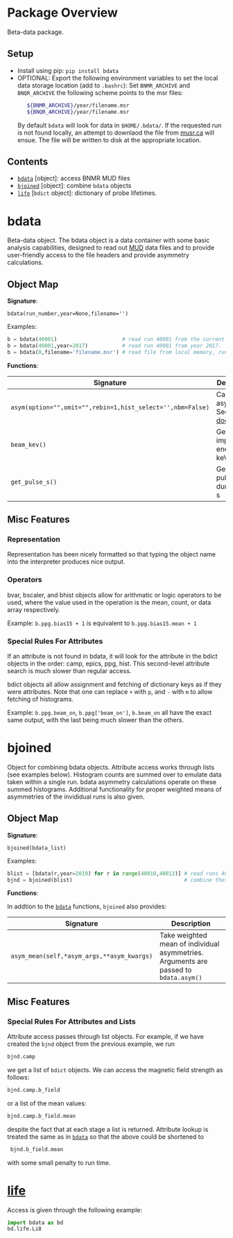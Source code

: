 # Package Overview

Beta-data package.

## Setup 

* Install using pip: `pip install bdata`
* OPTIONAL: Export the following environment variables to set the local data storage location (add to `.bashrc`):
   Set `BNMR_ARCHIVE` and `BNQR_ARCHIVE` the following scheme points to the msr files:
   ```bash
      ${BNMR_ARCHIVE}/year/filename.msr
      ${BNQR_ARCHIVE}/year/filename.msr
   ```
   By default `bdata` will look for data in `$HOME/.bdata/`. If the requested run is not found locally, an attempt to downlaod the file from [musr.ca](http://musr.ca/mud/runSel.html) will ensue. The file will be written to disk at the appropriate location. 

## Contents

* [`bdata`](#bdata) [object]: access BNMR MUD files
* [`bjoined`](#bjoined) [object]: combine `bdata` objects
* [`life`](#life) [`bdict` object]: dictionary of probe lifetimes. 

# bdata
Beta-data object. The bdata object is a data container with some basic analysis capabilities, designed to read out [MUD](http://musr.ca/mud/mud_fmt.html) data files and to provide user-friendly access to the file headers and provide asymmetry calculations. 

## Object Map

**Signature**: 

`bdata(run_number,year=None,filename='')`

Examples:
    
```python
b = bdata(40001)                     # read run 40001 from the current year. 
b = bdata(40001,year=2017)           # read run 40001 from year 2017.
b = bdata(0,filename='filename.msr') # read file from local memory, run number unused 
```        

**Functions**: 

| Signature | Description |
| -------- | -------- |
| `asym(option="",omit="",rebin=1,hist_select='',nbm=False)`     | Calculate asymmetry. See [docstring](https://github.com/dfujim/bdata/blob/481ab42cdd39a86266431176a3853e354ea385aa/bdata/bdata.py#L996-L1158).     |
| `beam_kev()`     | Get beam implantation energy in keV     |
| `get_pulse_s()`     | Get beam pulse duration in s     |


## Misc Features

### Representation

   Representation has been nicely formatted so that typing the object 
   name into the interpreter produces nice output. 

### Operators

   bvar, bscaler, and bhist objects allow for arithmatic or logic 
   operators to be used, where the value used in the operation is the 
   mean, count, or data array respectively. 

   Example:    `b.ppg.bias15 + 1`
   is equivalent to 
               `b.ppg.bias15.mean + 1`

### Special Rules For Attributes

   If an attribute is not found in bdata, it will look for the 
   attribute in the bdict objects in the order: camp, epics, ppg, hist.
   This second-level attribute search is much slower than regular 
   access.

   bdict objects all allow assignment and fetching of dictionary keys 
   as if they were attributes. Note that one can replace `+` with `p`,
   and `-` with `m` to allow fetching of histograms. 

   Example: `b.ppg.beam_on`, `b.ppg['beam_on']`, `b.beam_on` all have the 
            exact same output, with the last being much slower than 
            the others.

# bjoined

Object for combining bdata objects. Attribute access works through lists (see examples below). Histogram counts are summed over to emulate data taken within a single run. bdata asymmetry calculations operate on these summed histograms. Additional functionality for proper weighted  means of asymmetries of the invididual runs is also given.

## Object Map

**Signature**: 

`bjoined(bdata_list)`

Examples:
    
```python
blist = [bdata(r,year=2019) for r in range(40010,40013)] # read runs 40010-40012
bjnd = bjoined(blist)                                    # combine these runs
```        

**Functions**: 

In addtion to the [`bdata`](#bdata) functions, `bjoined` also provides:

| Signature | Description |
| -------- | -------- |
| `asym_mean(self,*asym_args,**asym_kwargs)`     | Take weighted mean of individual asymmetries. Arguments are passed to `bdata.asym()`   |


## Misc Features

### Special Rules For Attributes and Lists

   Attribute access passes through list objects. For example, if we have created the `bjnd` object from the previous example, we run 
   
   ```python
   bjnd.camp
   ```
   
   we get a list of `bdict` objects. We can access the magnetic field strength as follows: 
   
   ```python
   bjnd.camp.b_field
   ```
  
   or a list of the mean values:
   
   ```python
   bjnd.camp.b_field.mean
   ```
   
   despite the fact that at each stage a list is returned. Attribute lookup is treated the same as in [`bdata`](#bdata) so that the above could be shortened to 
  
  ```python
   bjnd.b_field.mean
   ```
   
   with some small penalty to run time.
   
# [life](https://github.com/dfujim/bdata/blob/481ab42cdd39a86266431176a3853e354ea385aa/bdata/bdata.py#L1663-L1682)

Access is given through the following example:

```python
import bdata as bd
bd.life.Li8
```
